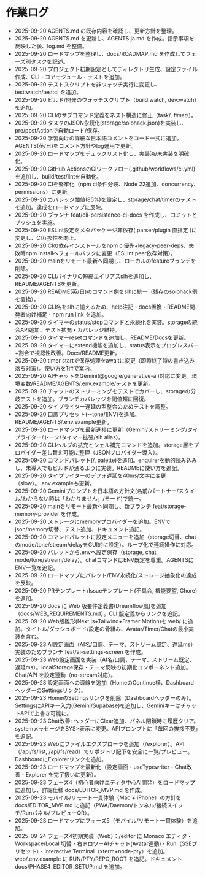# 作業ログ
- 2025-09-20 AGENTS.md の既存内容を確認し、更新方針を整理。
- 2025-09-20 AGENTS.md を更新し、AGENTS.ja.md を作成。指示事項を反映した後、log.md を整備。
- 2025-09-20 ロードマップを整理し、docs/ROADMAP.md を作成してフェーズ別タスクを記述。
- 2025-09-20 プロジェクト初期設定としてディレクトリ生成、設定ファイル作成、CLI・コアモジュール・テストを追加。
- 2025-09-20 テストスクリプトを非ウォッチ実行に変更し、test:watch/test:ci を追加。
- 2025-09-20 ビルド/開発のウォッチスクリプト（build:watch, dev:watch）を追加。
- 2025-09-20 CLIのサブコマンド定義をネスト構造に修正（task/*, timer/*）。
- 2025-09-20 タスクのJSON永続化(storage/solohack.json)を実装し、pre/postActionで自動ロード/保存。
- 2025-09-20 学習向けの詳細な日本語コメントをコード一式に追加。AGENTS(英/日)をコメント方針やlog運用で更新。
- 2025-09-20 ロードマップをチェックリスト化し、実装済/未実装を明確化。
- 2025-09-20 GitHub ActionsのCIワークフロー(.github/workflows/ci.yml)を追加し、build/test/lintを自動化。
- 2025-09-20 CIを堅牢化（npm ci条件分岐、Node 22追加、concurrency、permissions）に更新。
- 2025-09-20 カバレッジ閾値(85%)を設定し、storage/chat/timerのテストを追加。達成をロードマップに反映。
- 2025-09-20 ブランチ feat/cli-persistence-ci-docs を作成し、コミットとプッシュを実施。
- 2025-09-20 ESLint設定をメタパッケージ非依存( parser/plugin 直指定 )に変更し、CI互換性を向上。
- 2025-09-20 CIの依存インストールをnpm ci優先+legacy-peer-deps、失敗時npm installへフォールバックに変更（ESLint peer依存対策）。
- 2025-09-20 mainをリモート最新へ同期し、ローカルのfeatureブランチを削除。
- 2025-09-20 CLIバイナリの短縮エイリアスslhを追加し、README/AGENTSを更新。
- 2025-09-20 README(英/日)のコマンド例をslhに統一（残存のsolohack例を置換）。
- 2025-09-20 CLI名をslhに揃えるため、help注記・docs置換・README開発者向け補足・npm run link を追加。
- 2025-09-20 タイマーのstatus/stopコマンドと永続化を実装。storageの統合API追加、テスト拡充・カバレッジ維持。
- 2025-09-20 タイマーresetコマンドを追加し、README/Docsを更新。
- 2025-09-20 タイマーにextend機能を追加し、status表示をプログレスバー+割合で視認性改善。Docs/README更新。
- 2025-09-20 timer startで保存処理をawaitに変更（即時終了時の書き込み落ち対策）。使い方を1行で案内。
- 2025-09-20 AIチャットをGemini(@google/generative-ai)対応に変更。環境変数/README/AGENTS/.env.example/テストを更新。
- 2025-09-20 チャットのストリーミングをテストでカバーし、storageの分岐テストを追加。ブランチカバレッジを閾値超に回復。
- 2025-09-20 タイプライター遅延の型整合のためテストを調整。
- 2025-09-20 口調プリセット(--tone/ENV)を追加。README/AGENTS/.env.example更新。
- 2025-09-20 ロードマップを最新進捗に更新（Gemini/ストリーミング/タイプライター/トーン/タイマー拡張/slh alias）。
- 2025-09-20 CLIヘルプの拡充とシェル補完コマンドを追加。storage層をプロバイダー差し替え可能に整理（JSONプロバイダー導入）。
- 2025-09-20 コマンドパレット(/, palette)を追加。enquirerを動的読み込みし、未導入でもビルドが通るように実装。READMEに使い方を追記。
- 2025-09-20 タイプライターのデフォ遅延を40ms/文字に変更（slow）。.env.exampleも更新。
- 2025-09-20 Geminiプロンプトを日本語の方針文(名前/パートナー/スタイル/わからない時は「わかりません」/モード)で統一。
- 2025-09-20 mainをリモート最新へ同期し、新ブランチ feat/storage-memory-provider を作成。
- 2025-09-20 ストレージにmemoryプロバイダーを追加。ENVでjson/memory切替、テスト追加、ドキュメント追記。
- 2025-09-20 コマンドパレットに設定メニューを追加（storage切替、chatのmode/tone/stream/delayをGUI的に設定）。ループ化で連続操作に対応。
- 2025-09-20 パレットから.envへ設定保存（storage, chat mode/tone/stream/delay）。chatコマンドはENV既定を尊重。AGENTSにENV一覧を追記。
- 2025-09-20 ロードマップにパレット/ENV永続化/ストレージ抽象化の達成を反映。
- 2025-09-20 PRテンプレート/Issueテンプレート(不具合, 機能要望, Chore)を追加。
- 2025-09-20 docs に Web 版要件定義書(Dreamflow風)を追加（docs/WEB_REQUIREMENTS.md）。CLI 版定義からリンクを追記。
- 2025-09-20 Web版雛形(Next.js+Tailwind+Framer Motion)を web/ に追加。タイトル/ダッシュボード/設定の骨組み、Avatar/Timer/Chatの最小実装を含む。
- 2025-09-23 AI設定画面（AI名/口調、テーマ、ストリーム既定、遅延ms）実装のためブランチ feat/ai-settings-screen を作成。
- 2025-09-23 Web設定画面を実装（AI名/口調、テーマ、ストリーム既定、遅延ms）。localStorage保存・テーマ反映の初期化コンポーネント追加。Chat/API を設定連動（no-stream対応）。
- 2025-09-23 設定画面への導線を追加（HomeのContinue横、DashboardヘッダーのSettingsリンク）。
- 2025-09-23 HomeのSettingsリンクを削除（Dashboardヘッダーのみ）。SettingsにAPIキー入力(Gemini/Supabase)を追加し、GeminiキーはチャットAPIで上書き可能に。
- 2025-09-23 Chat改善: ヘッダーにClear追加、パネル閉鎖時に履歴クリア。systemメッセージをSYS>表示に変更。APIプロンプトに「毎回の挨拶不要」を追記。
- 2025-09-23 Webにファイルエクスプローラを追加（/explorer）。API（/api/fs/list, /api/fs/read）でリポジトリ配下を安全に一覧/プレビュー。DashboardにExplorerリンクを追加。
- 2025-09-23 ロードマップを最新化（設定画面・useTypewriter・Chat改善・Explorer を完了扱いに更新）。
- 2025-09-23 フェーズ4（初心者向けエディタ中心AI開発）をロードマップに追加し、詳細仕様 docs/EDITOR_MVP.md を作成。
- 2025-09-23 モバイル/リモート一貫体験（Mac + iPhone）の方針を docs/EDITOR_MVP.md に追記（PWA/Daemon/トンネル/接続スイッチ/Runパネル/プレビューQR）。
- 2025-09-23 ロードマップにフェーズ5（モバイル/リモート一貫体験）を追加。
- 2025-09-24 フェーズ4初期実装（Web）：/editor に Monaco エディタ・Workspace/Local 切替・右ドロワーAIチャット(Avatar連動)・Run（SSEプリセット）・Interactive Terminal（xterm+node-pty）を追加。web/.env.example に RUN/PTY/REPO_ROOT を追記。ドキュメント docs/PHASE4_EDITOR_SETUP.md を追加。
